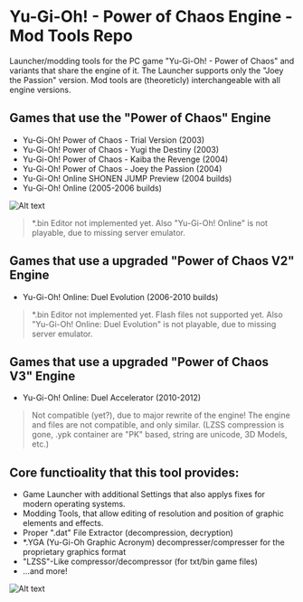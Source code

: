 
# Yu-Gi-Oh! - Power of Chaos Engine - Mod Tools Repo
Launcher/modding tools for the PC game "Yu-Gi-Oh! - Power of Chaos" and variants that share the engine of it.
The Launcher supports only the "Joey the Passion" version.
Mod tools are (theoreticly) interchangeable with all engine versions.

## Games that use the "Power of Chaos" Engine
* Yu-Gi-Oh! Power of Chaos - Trial Version (2003)
* Yu-Gi-Oh! Power of Chaos - Yugi the Destiny (2003)
* Yu-Gi-Oh! Power of Chaos - Kaiba the Revenge (2004)
* Yu-Gi-Oh! Power of Chaos - Joey the Passion (2004)
* Yu-Gi-Oh! Online SHONEN JUMP Preview (2004 builds)
* Yu-Gi-Oh! Online (2005-2006 builds)

![Alt text](https://derplayer.neocities.org/repo/yugioh/0a.png "YuGiOh Online Asset browser Preview")

> *.bin Editor not implemented yet.
> Also "Yu-Gi-Oh! Online" is not playable, due to missing server emulator.

## Games that use a upgraded "Power of Chaos V2" Engine
* Yu-Gi-Oh! Online: Duel Evolution (2006-2010 builds)

> *.bin Editor not implemented yet.
> Flash files not supported yet.
> Also "Yu-Gi-Oh! Online: Duel Evolution" is not playable, due to missing server emulator.

## Games that use a upgraded "Power of Chaos V3" Engine
* Yu-Gi-Oh! Online: Duel Accelerator (2010-2012)

> Not compatible (yet?), due to major rewrite of the engine! The engine
> and files are not compatible, and only similar. (LZSS compression is gone,
> .ypk container are "PK" based, string are unicode, 3D Models, etc.)

## Core functioality that this tool provides:
* Game Launcher with additional Settings that also applys fixes for modern operating systems.
* Modding Tools, that allow editing of resolution and position of graphic elements and effects.
* Proper ".dat" File Extractor (decompression, decryption)
* *.YGA (Yu-Gi-Oh Graphic Acronym) decompresser/compresser for the proprietary graphics format
* "LZSS"-Like compressor/decompressor (for txt/bin game files)
* ...and more!

![Alt text](https://derplayer.neocities.org/repo/yugioh/01.jpg "Deck Editor Preview")